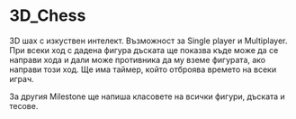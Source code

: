 3D_Chess
========

3D шах с изкуствен интелект.
Възможност за Single player и Multiplayer.
При всеки ход с дадена фигура дъската ще показва къде може да се направи хода и
дали може противника да му вземе фигурата, ако направи този ход.
Ще има таймер, който отброява времето на всеки играч.

За другия Milestone ще напиша класовете на всички фигури, дъската и тесове.
